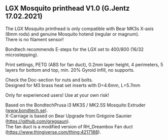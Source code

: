 ## LGX Mosquito printhead V1.0 (G.Jentz 17.02.2021)

The LGX Mosquito printhead is only compatible with Bear MK3s X-axis (8mm rods) and genuine Mosquito hotend (regular or magnum).<br>
There is no filament sensor!

Bondtech recommends E-steps for the LGX set to 400/800 (16/32 microstepping).

Print settings, PETG (ABS for fan duct), 0.2mm layer height, 4 perimeters, 5 layers for bottom and top, min. 20% Gyroid infill, no supports.

Check the Doc-section for nuts and bolts. <br>
Designed for M3 brass heat set inserts with D=4.6mm, L=5.7mm

Only for experienced users! Use at your own risk!


Based on the BondtechPrusa i3 MK3S / MK2.5S Mosquito Extruder  (www.bondtech.se).<br>
X-Carriage is based on Bear Upgrade from Grégoire Saunier (https://github.com/gregsaun).<br>
The fan duct is a modified version of RH_Dreambox Fan duct (https://www.thingiverse.com/thing:4217188).
